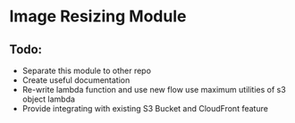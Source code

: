 # Image Resizing Module
## Todo:
+  Separate this module to other repo
+  Create useful documentation
+  Re-write lambda function and use new flow use maximum utilities of s3 object lambda
+  Provide integrating with existing S3 Bucket and CloudFront feature